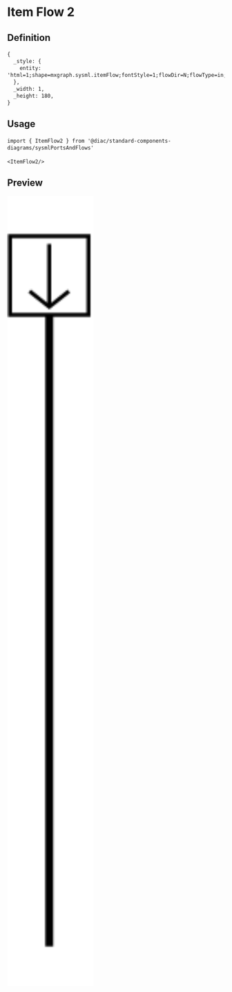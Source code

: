 # Item Flow 2

## Definition

```
{
  _style: { 
    entity: 'html=1;shape=mxgraph.sysml.itemFlow;fontStyle=1;flowDir=N;flowType=in;whiteSpace=wrap;align=center;',
  },
  _width: 1,
  _height: 180,
}
```

## Usage

```
import { ItemFlow2 } from '@diac/standard-components-diagrams/sysmlPortsAndFlows'

<ItemFlow2/>
```

## Preview

<img src="./item-flow-2.png" width="200"/>
